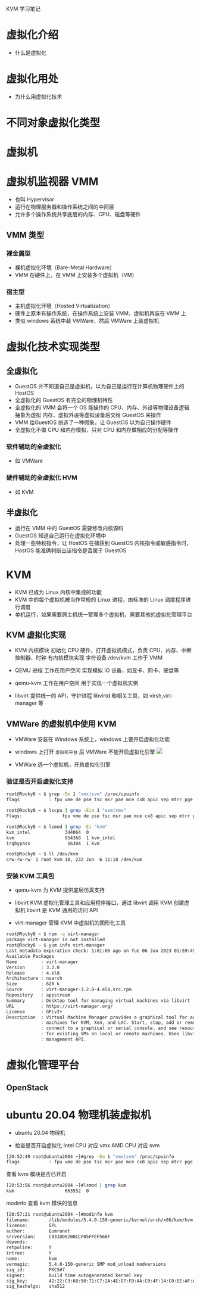 KVM 学习笔记


# 虚拟化介绍
- 什么是虚拟化


# 虚拟化用处
- 为什么用虚拟化技术


# 不同对象虚拟化类型



# 虚拟机

# 虚拟机监视器 VMM
- 也叫 Hypervisor
- 运行在物理服务器和操作系统之间的中间层
- 允许多个操作系统共享底层的内存、CPU、磁盘等硬件

## VMM 类型

### 裸金属型
- 裸机虚拟化环境（Bare-Metal Hardware）
- VMM 在硬件上，在 VMM 上安装多个虚拟机（VM）



### 宿主型
- 主机虚拟化环境（Hosted Virtualization）
- 硬件上原本有操作系统，在操作系统上安装 VMM，虚拟机再装在 VMM 上
- 类似 windows 系统中装 VMWare，然后 VMWare 上装虚拟机


# 虚拟化技术实现类型

## 全虚拟化
- GuestOS 并不知道自己是虚拟机，以为自己是运行在计算机物理硬件上的 HostOS
- 全虚拟化的 GuestOS 有完全的物理机特性
- 全虚拟化的 VMM 会将一个 OS 能操作的 CPU、内存、外设等物理设备逻辑抽象为虚拟
内存、虚拟外设等虚拟设备后交给 GuestOS 来操作
- VMM 给GuestOS 创造了一种假象，让 GuestOS 以为自己操作硬件
- 全虚拟化不做 CPU 和内存模拟，只对 CPU 和内存做相应的分配等操作



### 软件辅助的全虚拟化
- 如 VMWare 

### 硬件辅助的全虚拟化 HVM
- 如 KVM


## 半虚拟化
- 运行在 VMM 中的 GuestOS 需要修改内核源码
- GuestOS 知道自己运行在虚拟化环境中
- 处理一些特权指令，让 HostOS 在捕获到 GuestOS 内核指令或敏感指令时，
  HostOS 能准确判断出该指令是否属于 GuestOS




# KVM
- KVM 已成为 Linux 内核中集成的功能
- KVM 中的每个虚拟机被当作常规的 Linux 进程，由标准的 Linux 调度程序进行调度
- 单机运行，如果需要跨主机统一管理多个虚拟机，需要其他的虚拟化管理平台



## KVM 虚拟化实现
- KVM 内核模块
初始化 CPU 硬件，打开虚拟机模式，负责 CPU、内存、中断控制器、时钟
有内核模块实现
字符设备 /dev/kvm
工作于 VMM 



- QEMU 进程
工作在用户空间
实现模拟 IO 设备，如显卡、网卡、硬盘等

- qemu-kvm 
工作在用户空间
用于实现一个虚拟机实例

- libvirt
提供统一的 API，守护进程 libvirtd 和相关工具，如 virsh,virt-manager 等




## VMWare 的虚拟机中使用 KVM
- VMWare 安装在 Windows 系统上，windows 上要开启虚拟化功能
- windows 上打开 `虚拟机平台` 后 VMWare 不能开启虚拟化引擎
![](img/2023-06-06-11-28-39.png)

- VMWare 选一个虚拟机，开启虚拟化引擎


### 验证是否开启虚拟化支持

```bash
root@Rocky8 ~ $ grep -Em 1 "vmx|svm" /proc/cpuinfo
flags           : fpu vme de pse tsc msr pae mce cx8 apic sep mtrr pge mca cmov pat pse36 clflush mmx fxsr sse sse2 ss syscall nx pdpe1gb rdtscp lm constant_tsc arch_perfmon rep_good nopl xtopology tsc_reliable nonstop_tsc cpuid pni pclmulqdq vmx ssse3 fma cx16 pcid sse4_1 sse4_2 x2apic movbe popcnt tsc_deadline_timer aes xsave avx f16c rdrand hypervisor lahf_lm abm 3dnowprefetch cpuid_fault invpcid_single ssbd ibrs ibpb stibp ibrs_enhanced tpr_shadow vnmi ept vpid ept_ad fsgsbase tsc_adjust bmi1 avx2 smep bmi2 erms invpcid rdseed adx smap clflushopt clwb sha_ni xsaveopt xsavec xgetbv1 xsaves arat umip pku ospke gfni vaes vpclmulqdq rdpid movdiri movdir64b fsrm md_clear flush_l1d arch_capabilities
```

```bash
root@Rocky8 ~ $ lscpu | grep -Eim 1 "svm|vmx"
Flags:               fpu vme de pse tsc msr pae mce cx8 apic sep mtrr pge mca cmov pat pse36 clflush mmx fxsr sse sse2 ss syscall nx pdpe1gb rdtscp lm constant_tsc arch_perfmon rep_good nopl xtopology tsc_reliable nonstop_tsc cpuid pni pclmulqdq vmx ssse3 fma cx16 pcid sse4_1 sse4_2 x2apic movbe popcnt tsc_deadline_timer aes xsave avx f16c rdrand hypervisor lahf_lm abm 3dnowprefetch cpuid_fault invpcid_single ssbd ibrs ibpb stibp ibrs_enhanced tpr_shadow vnmi ept vpid ept_ad fsgsbase tsc_adjust bmi1 avx2 smep bmi2 erms invpcid rdseed adx smap clflushopt clwb sha_ni xsaveopt xsavec xgetbv1 xsaves arat umip pku ospke gfni vaes vpclmulqdq rdpid movdiri movdir64b fsrm md_clear flush_l1d arch_capabilities
```

```bash
root@Rocky8 ~ $ lsmod | grep -Ei "kvm"
kvm_intel             344064  0
kvm                   954368  1 kvm_intel
irqbypass              16384  1 kvm
```

```bash
root@Rocky8 ~ $ ll /dev/kvm
crw-rw-rw- 1 root kvm 10, 232 Jun  6 11:18 /dev/kvm
```


### 安装 KVM 工具包



- qemu-kvm
为 KVM 提供底层仿真支持

- libvirt
KVM 虚拟化管理工具和应用程序接口，通过 libvirt 调用 KVM 创建虚拟机
libvirt 是 KVM 通用的访问 API

- virt-manager
管理 KVM 中虚拟机的图形化工具
```bash
root@Rocky8 ~ $ rpm -q virt-manager
package virt-manager is not installed
root@Rocky8 ~ $ yum info virt-manager
Last metadata expiration check: 1:01:00 ago on Tue 06 Jun 2023 01:59:45 PM CST.
Available Packages
Name         : virt-manager
Version      : 3.2.0
Release      : 4.el8
Architecture : noarch
Size         : 620 k
Source       : virt-manager-3.2.0-4.el8.src.rpm
Repository   : appstream
Summary      : Desktop tool for managing virtual machines via libvirt
URL          : https://virt-manager.org/
License      : GPLv2+
Description  : Virtual Machine Manager provides a graphical tool for administering virtual
             : machines for KVM, Xen, and LXC. Start, stop, add or remove virtual devices,
             : connect to a graphical or serial console, and see resource usage statistics
             : for existing VMs on local or remote machines. Uses libvirt as the backend
             : management API.
```






# 虚拟化管理平台

## OpenStack



# ubuntu 20.04 物理机装虚拟机

- ubuntu 20.04 物理机


- 检查是否开启虚拟化
Intel CPU 对应 vmx
AMD CPU 对应 svm  

```bash
[20:52:49 root@ubuntu2004 ~]#grep -Em 1 "vmx|svm" /proc/cpuinfo
flags           : fpu vme de pse tsc msr pae mce cx8 apic sep mtrr pge mca cmov pat pse36 clflush mmx fxsr sse sse2 ht syscall nx mmxext fxsr_opt pdpe1gb rdtscp lm constant_tsc rep_good nopl nonstop_tsc cpuid extd_apicid aperfmperf pni pclmulqdq monitor ssse3 fma cx16 sse4_1 sse4_2 movbe popcnt aes xsave avx f16c rdrand lahf_lm cmp_legacy svm extapic cr8_legacy abm sse4a misalignsse 3dnowprefetch osvw skinit wdt tce topoext perfctr_core perfctr_nb bpext perfctr_llc mwaitx cpb hw_pstate sme ssbd sev ibpb vmmcall fsgsbase bmi1 avx2 smep bmi2 rdseed adx smap clflushopt sha_ni xsaveopt xsavec xgetbv1 xsaves clzero irperf xsaveerptr arat npt lbrv svm_lock nrip_save tsc_scale vmcb_clean flushbyasid decodeassists pausefilter pfthreshold avic v_vmsave_vmload vgif overflow_recov succor smca
```

查看 kvm 模块是否已开启
```bash
[20:53:56 root@ubuntu2004 ~]#lsmod | grep kvm
kvm                   663552  0
```

modinfo 查看 kvm 模块的信息
```bash
[20:57:21 root@ubuntu2004 ~]#modinfo kvm
filename:       /lib/modules/5.4.0-150-generic/kernel/arch/x86/kvm/kvm.ko
license:        GPL
author:         Qumranet
srcversion:     C031DD8200CCF05FFEF566F
depends:
retpoline:      Y
intree:         Y
name:           kvm
vermagic:       5.4.0-150-generic SMP mod_unload modversions
sig_id:         PKCS#7
signer:         Build time autogenerated kernel key
sig_key:        42:22:C3:68:50:71:C7:2A:4E:D7:FD:AA:C0:4F:14:C0:EE:AF:A8:AF
sig_hashalgo:   sha512
```


